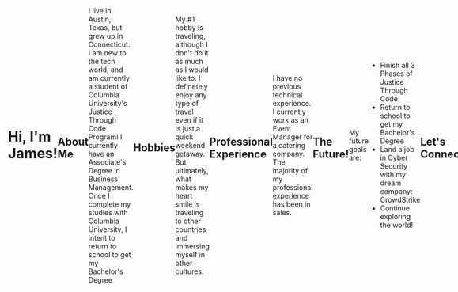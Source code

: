 <!DOCTYPE html>
<html lang="en">
<head>
  <meta charset="UTF-8">
  <meta name="viewport" content="width=device-width, initial-scale=1.0">
</head>
<body style="display: flex; align-items: center; height: 100vh; margin: 0;">
  <h1 style="margin: auto;">Hi, I'm James!</h1>

<h2>About Me</h2>
<p>I live in Austin, Texas, but grew up in Connecticut. I am new to the tech world, and am currently a student of Columbia University's Justice Through Code Program! I currently have an Associate's Degree in Business Management. Once I complete my studies with Columbia University, I intent to return to school to get my Bachelor's Degree</p>

<h2>Hobbies</h2>
<p>My #1 hobby is traveling, although I don't do it as much as I would like to. I definetely enjoy any type of travel even if it is just a quick weekend getaway. But ultimately, what makes my heart smile is traveling to other countries and immersing myself in other cultures.</p>

<h2>Professional Experience</h2>
<p>I have no previous technical experience. I currently work as an Event Manager for a catering company. The majority of my professional experience has been in sales.</p>

<h2>The Future!</h2>
<p>My future goals are:</p>
<ul>
  <li>Finish all 3 Phases of Justice Through Code</li>
  <li>Return to school to get my Bachelor's Degree</li>
  <li>Land a job in Cyber Security with my dream company: CrowdStrike</li>
  <li>Continue exploring the world!</li>
</ul>

<h2>Let's Connect!</h2>
<p>I'd love to connect with you! You can find me on <a href="https://www.linkedin.com/in/jamesmgiraldo/">LinkedIn!</a></p>
</body>
<!---
jmichaelgiraldo/jmichaelgiraldo is a ✨ special ✨ repository because its `README.md` (this file) appears on your GitHub profile.
You can click the Preview link to take a look at your changes.
--->
